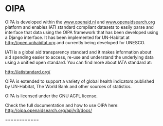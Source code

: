 OIPA 
============

OIPA is developed within the www.openaid.nl and www.openaidsearch.org platform and enables IATI standard compliant datasets to easily parse and interface that data using the OIPA framework that has been developed using a Django interface. It has been implemented for UN-Habitat at http://open.unhabitat.org and currently being developed for UNESCO.

IATI is a global aid transparency standard and it makes information about aid spending easier to access, re-use and understand the underlying data using a unified open standard. You can find more about IATA standard at:

http://iatistandard.org/

OIPA is extended to support a variety of global health indicators published by UN-Habitat, The World Bank and other sources of statistics.

OIPA is licensed under the GNU AGPL license.

Check the full documentation and how to use OIPA here: http://oipa.openaidsearch.org/api/v3/docs/

============
